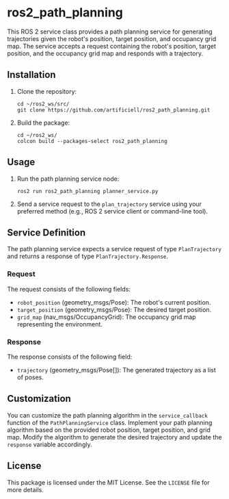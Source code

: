 # ros2_path_planning

This ROS 2 service class provides a path planning service for generating trajectories given the robot's position, target position, and occupancy grid map. The service accepts a request containing the robot's position, target position, and the occupancy grid map and responds with a trajectory.

## Installation

1. Clone the repository:
   ```
   cd ~/ros2_ws/src/
   git clone https://github.com/artificiell/ros2_path_planning.git
   ```

2. Build the package:
   ```
   cd ~/ros2_ws/
   colcon build --packages-select ros2_path_planning
   ```

## Usage

1. Run the path planning service node:
   ```
   ros2 run ros2_path_planning planner_service.py
   ```

2. Send a service request to the `plan_trajectory` service using your preferred method (e.g., ROS 2 service client or command-line tool).


## Service Definition

The path planning service expects a service request of type `PlanTrajectory` and returns a response of type `PlanTrajectory.Response`.

### Request

The request consists of the following fields:

- `robot_position` (geometry_msgs/Pose): The robot's current position.
- `target_position` (geometry_msgs/Pose): The desired target position.
- `grid_map` (nav_msgs/OccupancyGrid): The occupancy grid map representing the environment.

### Response

The response consists of the following field:

- `trajectory` (geometry_msgs/Pose[]): The generated trajectory as a list of poses.


## Customization

You can customize the path planning algorithm in the `service_callback` function of the `PathPlanningService` class. Implement your path planning algorithm based on the provided robot position, target position, and grid map. Modify the algorithm to generate the desired trajectory and update the `response` variable accordingly.


## License

This package is licensed under the MIT License. See the `LICENSE` file for more details.
